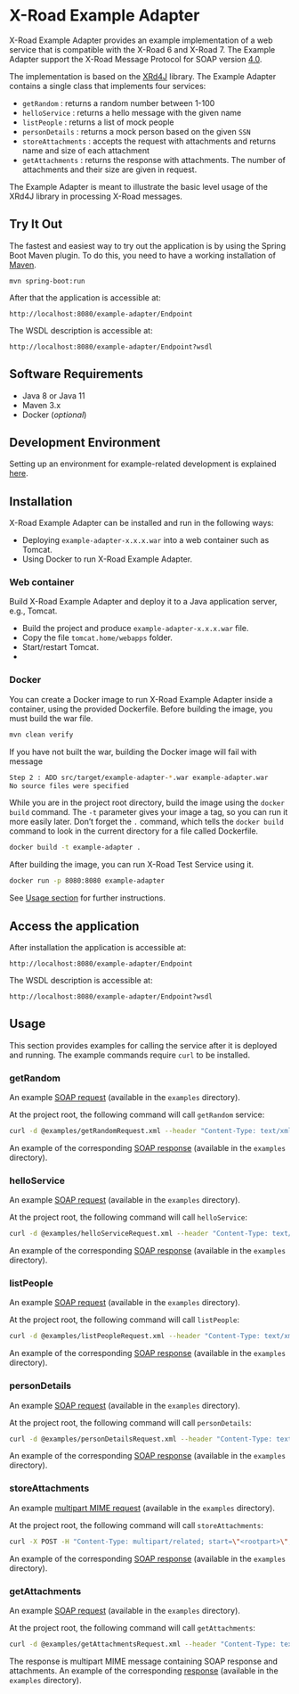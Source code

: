 # X-Road Example Adapter

X-Road Example Adapter provides an example implementation of a web service that is compatible with the X-Road 6 and X-Road 7. The 
Example Adapter support the X-Road Message Protocol for SOAP version [4.0](https://github.com/nordic-institute/X-Road/blob/develop/doc/Protocols/pr-mess_x-road_message_protocol.md).

The implementation is based on the [XRd4J](https://github.com/nordic-institute/xrd4j) library. The Example Adapter contains 
a single class that implements four services:

* `getRandom` : returns a random number between 1-100
* `helloService` : returns a hello message with the given name
* `listPeople` : returns a list of mock people
* `personDetails` : returns a mock person based on the given `SSN`
* `storeAttachments` : accepts the request with attachments and returns name and size of each attachment
* `getAttachments` : returns the response with attachments. The number of attachments and their size are given in request. 

The Example Adapter is meant to illustrate the basic level usage of the XRd4J library in processing X-Road messages.

## Try It Out

The fastest and easiest way to try out the application is by using the Spring Boot Maven plugin.
To do this, you need to have a working installation of [Maven](https://maven.apache.org/).

```
mvn spring-boot:run
```
After that the application is accessible at:

```
http://localhost:8080/example-adapter/Endpoint
```

The WSDL description is accessible at:

```
http://localhost:8080/example-adapter/Endpoint?wsdl
```

## Software Requirements

* Java 8 or Java 11
* Maven 3.x
* Docker (*optional*)

## Development Environment

Setting up an environment for example-related development is explained [here](Setting-up-Development-Environment.md).

## Installation

X-Road Example Adapter can be installed and run in the following ways:

* Deploying `example-adapter-x.x.x.war` into a web container such as Tomcat.
* Using Docker to run X-Road Example Adapter.

### Web container

Build X-Road Example Adapter and deploy it to a Java application server, e.g., Tomcat.

* Build the project and produce ```example-adapter-x.x.x.war``` file.
* Copy the file ```tomcat.home/webapps``` folder.
* Start/restart Tomcat.
* 
### Docker

You can create a Docker image to run X-Road Example Adapter inside a container, using the provided Dockerfile.
Before building the image, you must build the war file.

```bash
mvn clean verify
```
If you have not built the war, building the Docker image will fail with message
```bash
Step 2 : ADD src/target/example-adapter-*.war example-adapter.war
No source files were specified
```

While you are in the project root directory, build the image using the `docker build` command. The `-t` parameter gives your image a tag, so you can run it more easily later. Don’t forget the `.` command, which tells the `docker build` command to look in the current directory for a file called Dockerfile.

```bash
docker build -t example-adapter .
```

After building the image, you can run X-Road Test Service using it.

```bash
docker run -p 8080:8080 example-adapter
```

See [Usage section](#usage) for further instructions.

## Access the application

After installation the application is accessible at:

```
http://localhost:8080/example-adapter/Endpoint
```

The WSDL description is accessible at:

```
http://localhost:8080/example-adapter/Endpoint?wsdl
```

## Usage

This section provides examples for calling the service after it is deployed and running. The example commands require `curl` to be installed.

### getRandom

An example [SOAP request](examples/getRandomRequest.xml) (available in the `examples` directory).

At the project root, the following command will call `getRandom` service:

```bash
curl -d @examples/getRandomRequest.xml --header "Content-Type: text/xml" -X POST http://localhost:8080/example-adapter/Endpoint
```

An example of the corresponding [SOAP response](examples/getRandomResponse.xml) (available in the `examples` directory).

### helloService

An example [SOAP request](examples/helloServiceRequest.xml) (available in the `examples` directory).

At the project root, the following command will call `helloService`:

```bash
curl -d @examples/helloServiceRequest.xml --header "Content-Type: text/xml" -X POST http://localhost:8080/example-adapter/Endpoint
```

An example of the corresponding [SOAP response](examples/helloServiceResponse.xml) (available in the `examples` directory).

### listPeople

An example [SOAP request](examples/listPeopleRequest.xml) (available in the `examples` directory).

At the project root, the following command will call `listPeople`:

```bash
curl -d @examples/listPeopleRequest.xml --header "Content-Type: text/xml" -X POST http://localhost:8080/example-adapter/Endpoint
```

An example of the corresponding [SOAP response](examples/listPeopleResponse.xml) (available in the `examples` directory).

### personDetails

An example [SOAP request](examples/personDetailsRequest.xml) (available in the `examples` directory).

At the project root, the following command will call `personDetails`:

```bash
curl -d @examples/personDetailsRequest.xml --header "Content-Type: text/xml" -X POST http://localhost:8080/example-adapter/Endpoint
```

An example of the corresponding [SOAP response](examples/personDetailsResponse.xml) (available in the `examples` directory).

### storeAttachments

An example [multipart MIME request](examples/storeAttachmentsRequest.txt) (available in the `examples` directory).

At the project root, the following command will call `storeAttachments`:

```bash
curl -X POST -H "Content-Type: multipart/related; start=\"<rootpart>\"; boundary=MIME_boundary" --data-binary @examples/storeAttachmentsRequest.txt -X POST http://localhost:8080/example-adapter/Endpoint
```

An example of the corresponding [SOAP response](examples/storeAttachmentsResponse.xml) (available in the `examples` directory).

### getAttachments

An example [SOAP request](examples/getAttachmentsRequest.xml) (available in the `examples` directory).

At the project root, the following command will call `getAttachments`:

```bash
curl -d @examples/getAttachmentsRequest.xml --header "Content-Type: text/xml" -X POST http://localhost:8080/example-adapter/Endpoint
```

The response is multipart MIME message containing SOAP response and attachments. An example of the corresponding [response](examples/getAttachmentsResponse.txt) (available in the `examples` directory).